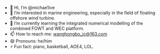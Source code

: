 - 👋 Hi, I’m @michae1ive
- 👀 I’m interested in marine engineering, especially in the field of floating offshore wind turbine.
- 🌱 I’m currently learning the integrated numerical modelling of the combined FOWT and WEC platform. 
- 📫 How to reach me: wanghongbo_ic@163.com
- 😄 Pronouns: he/him
- ⚡ Fun fact: piano, basketball, AOE4, LOL.
<!---
michae1ive/michae1ive is a ✨ special ✨ repository because its `README.md` (this file) appears on your GitHub profile.
You can click the Preview link to take a look at your changes.
--->
